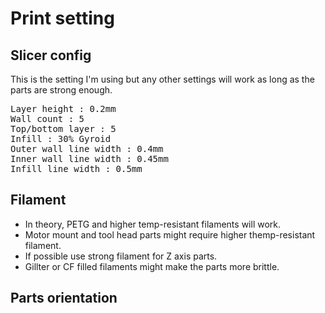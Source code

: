 # Print setting

## Slicer config

This is the setting I'm using but any other settings will work as long as the parts are strong enough.

<pre>Layer height : 0.2mm
Wall count : 5
Top/bottom layer : 5
Infill : 30% Gyroid 
Outer wall line width : 0.4mm
Inner wall line width : 0.45mm
Infill line width : 0.5mm
</pre>

## Filament

- In theory, PETG and higher temp-resistant filaments will work.
- Motor mount and tool head parts might require higher themp-resistant filament.
- If possible use strong filament for Z axis parts.
- Gillter or CF filled filaments might make the parts more brittle.

## Parts orientation
